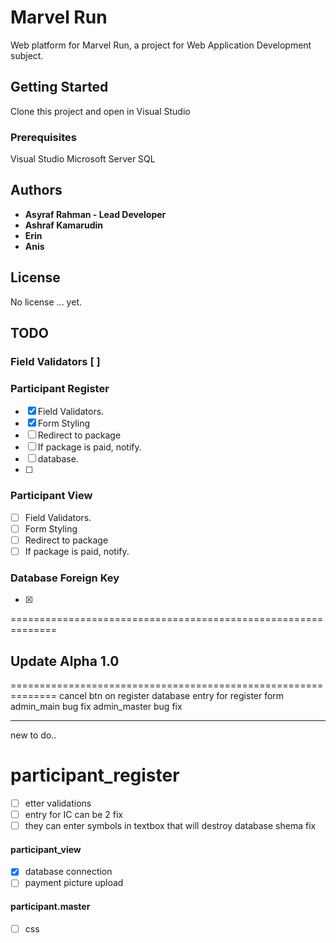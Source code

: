 # Marvel Run

Web platform for Marvel Run, a project for Web Application Development subject.

## Getting Started

Clone this project and open in Visual Studio

### Prerequisites

Visual Studio
Microsoft Server SQL

## Authors

* **Asyraf Rahman - Lead Developer** 
* **Ashraf Kamarudin**
* **Erin**
* **Anis**

## License

No license ... yet.

## TODO

### Field Validators [ ]

### Participant Register

- [x] Field Validators.
- [x] Form Styling
- [ ] Redirect to package
- [ ] If package is paid, notify.
- [ ] database.
- [ ] 

### Participant View 
- [ ] Field Validators.
- [ ] Form Styling
- [ ] Redirect to package
- [ ] If package is paid, notify.

### Database Foreign Key
- [x]


==============================================================
## Update Alpha 1.0
==============================================================
cancel btn on register
database entry for register form
admin_main bug fix
admin_master bug fix

---------------------------------------
new to do..
# participant_register
- [ ] etter validations
- [ ] entry for IC can be 2 fix
- [ ] they can enter symbols in textbox that will destroy database shema fix
#### participant_view 
- [x] database connection 
- [ ] payment picture upload
#### participant.master
- [ ] css 


